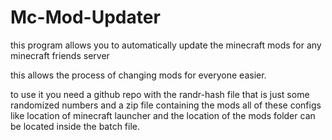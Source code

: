 # Mc-Mod-Updater
this program allows you to automatically update the minecraft mods for any minecraft friends server

this allows the process of changing mods for everyone easier.

to use it you need a github repo with the randr-hash file that is just some randomized numbers
and a zip file containing the mods all of these configs like location of minecraft launcher and the location
of the mods folder can be located inside the batch file.

